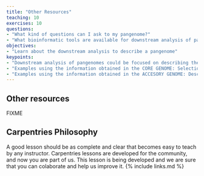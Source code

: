 ```yaml
---
title: "Other Resources"
teaching: 10
exercises: 10
questions:
- "What kind of questions can I ask to my pangenome?"
- "What bioinformatic tools are available for downstream analysis of pangenomes?"
objectives:
- "Learn about the downstream analysis to describe a pangenome"
keypoints:
- "Downstream analysis of pangenomes could be focused on describing the core genome of the organism studied."
- "Examples using the information obtained in the CORE GENOME: Selection of a conserved gene to design a molecular test for a diagnostic tool or a vaccine; Reconstruction of a species phylogenetic tree by using all the core genes."
- "Examples using the information obtained in the ACCESORY GENOME: Describe niche specific genes among the strains compared; Analysis of horizontal gene transfer or genetic recombination; Evolutionary studies of genes (duplication, gain-loss genes, etc.)."
---
```

## Other resources

FIXME

## Carpentries Philosophy
A good lesson should be as complete and clear that becomes easy to teach by any instructor. 
Carpentries lessons are developed for the community, and now you are part of us. 
This lesson is being developed and we are sure that you can colaborate and help us improve it.
{% include links.md %}
